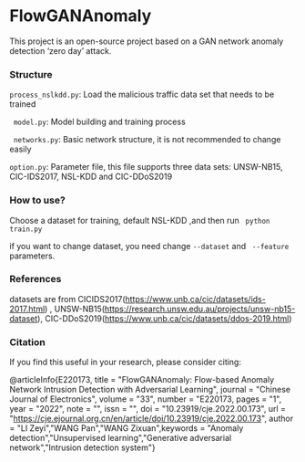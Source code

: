 # FlowGANAnomaly
This project is an open-source project based on a GAN network anomaly detection ‘zero day’ attack.

### Structure
`process_nslkdd.py`: Load the malicious traffic data set that needs to be trained

` model.py`: Model building and training process

` networks.py`:  Basic network structure, it is not recommended to change easily

`option.py`: Parameter file, this file supports three data sets: UNSW-NB15, CIC-IDS2017, NSL-KDD and CIC-DDoS2019

### How to use?

Choose a dataset for training, default NSL-KDD ,and then run ` python train.py`

if you want to change dataset, you need  change `--dataset` and ` --feature` parameters.

### References

datasets are from CICIDS2017(https://www.unb.ca/cic/datasets/ids-2017.html) , 
UNSW-NB15(https://research.unsw.edu.au/projects/unsw-nb15-dataset), 
CIC-DDoS2019(https://www.unb.ca/cic/datasets/ddos-2019.html)

### Citation

If you find this useful in your research, please consider citing:

@articleInfo{E220173,
title = "FlowGANAnomaly: Flow-based Anomaly Network Intrusion Detection with Adversarial Learning",
journal = "Chinese Journal of Electronics",
volume = "33",
number = "E220173,
pages = "1",
year = "2022",
note = "",
issn = "",
doi = "10.23919/cje.2022.00.173",
url = "https://cje.ejournal.org.cn/en/article/doi/10.23919/cje.2022.00.173",
author = "LI Zeyi","WANG Pan","WANG Zixuan",keywords = "Anomaly detection","Unsupervised learning","Generative adversarial network","Intrusion detection system"}

